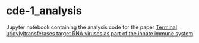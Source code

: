 # cde-1_analysis

Jupyter notebook containing the analysis code for the paper
[Terminal uridylyltransferases target RNA viruses as part of the innate immune system](https://www.nature.com/articles/s41594-018-0106-9)
